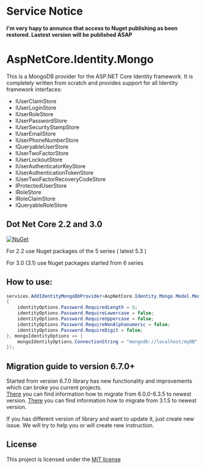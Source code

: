 # Service Notice

**I'm very hapy to annunce that access to Nuget publishing as been restored. Lastest version will be published ASAP**


# AspNetCore.Identity.Mongo

This is a MongoDB provider for the ASP.NET Core Identity framework. It is completely written from scratch and provides support for all Identity framework interfaces:

* IUserClaimStore
* IUserLoginStore
* IUserRoleStore
* IUserPasswordStore
* IUserSecurityStampStore
* IUserEmailStore
* IUserPhoneNumberStore
* IQueryableUserStore
* IUserTwoFactorStore
* IUserLockoutStore
* IUserAuthenticatorKeyStore
* IUserAuthenticationTokenStore
* IUserTwoFactorRecoveryCodeStore
* IProtectedUserStore
* IRoleStore
* IRoleClaimStore
* IQueryableRoleStore

## Dot Net Core 2.2 and 3.0

[![NuGet](https://img.shields.io/nuget/v/AspNetCore.Identity.Mongo.svg)](https://www.nuget.org/packages/AspNetCore.Identity.Mongo/)

For 2.2 use Nuget packages of the 5 series ( latest 5.3 )

For 3.0 (3.1) use Nuget packages started from 6 series

## How to use:

```csharp
services.AddIdentityMongoDbProvider<AspNetCore.Identity.Mongo.Model.MongoUser, AspNetCore.Identity.Mongo.Model.MongoRole>(identityOptions =>
{
    identityOptions.Password.RequiredLength = 6;
    identityOptions.Password.RequireLowercase = false;
    identityOptions.Password.RequireUppercase = false;
    identityOptions.Password.RequireNonAlphanumeric = false;
    identityOptions.Password.RequireDigit = false;
}, mongoIdentityOptions => {
    mongoIdentityOptions.ConnectionString = "mongodb://localhost/myDB";
});
```

## Migration guide to version 6.7.0+
Started from version 6.7.0 library has new functionality and improvements which can broke you current projects.<br>
[There](./docs/MigrationGuideToVersion6_7_0AndUpper.md) you can find information how to migrate from 6.0.0-6.3.5 to newest version.
[There](./docs/MigrationGuideFromVersion3_1_5ToVersion6_7_0AndUpper.md) you can find information how to migrate from 3.1.5 to newest version.

If you has different version of library and want to update it, just create new issue. We will try to help you or will create new instruction.

## License
This project is licensed under the [MIT license](./blob/master/LICENSE.txt)
